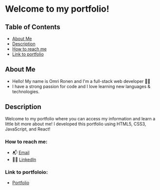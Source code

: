 # Welcome to my portfolio! 

## Table of Contents
* [About Me](https://github.com/Omrironen4/Omri-Ronen-React-Portfolio#about-me)
* [Description](#description)
* [How to reach me](https://github.com/Omrironen4/Omri-Ronen-React-Portfolio#how-to-reach-me)
* [Link to portfolio](https://github.com/Omrironen4/Omri-Ronen-React-Portfolio#link-to-portfoloio)

## About Me 
- Hello! My name is Omri Ronen and I'm a full-stack web developer :technologist:
- I have a strong passion for code and I love learning new languages & technologies.

## Description 

Welcome to my portfolio where you can access my information and learn a little bit more about me! I developed this portfolio using HTML5, CSS3, JavaScript, and React!

### How to reach me:

- :mailbox_with_mail: [Email](mailto:omri.ronen4@gmail.com)
- :raising_hand_man:  [LinkedIn](https://www.linkedin.com/in/omri4/)

### Link to portfoloio:

- [Portfolio](https://omrironen4.github.io/Omri-Ronen-React-Portfolio/)
